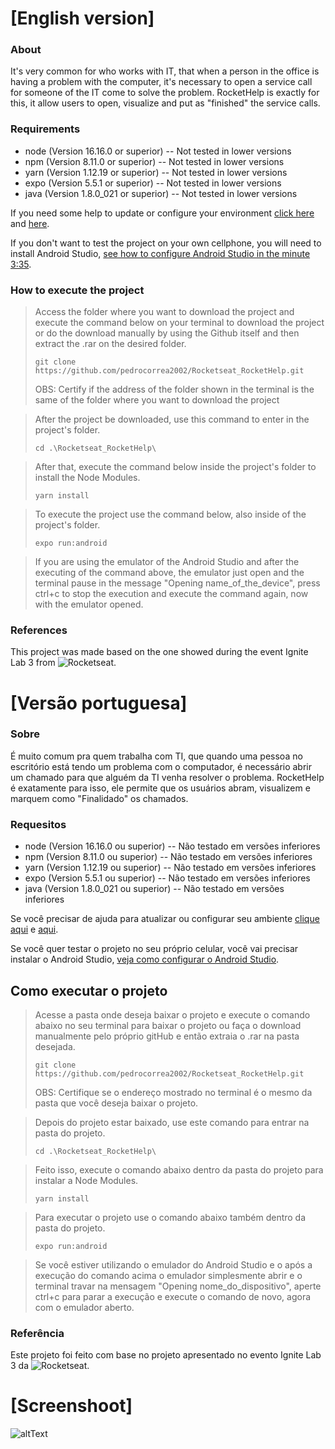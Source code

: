 # [English version]
### About

It's very common for who works with IT, that when a person in the office is having a problem with the computer, it's necessary to open a service call for someone of the IT come to solve the problem. RocketHelp is exactly for this, it allow users to open, visualize and put as "finished" the service calls.

### Requirements
- node (Version 16.16.0 or superior) -- Not tested in lower versions
- npm (Version 8.11.0 or superior) -- Not tested in lower versions
- yarn (Version 1.12.19 or superior) -- Not tested in lower versions
- expo (Version 5.5.1 or superior) -- Not tested in lower versions
- java (Version 1.8.0_021 or superior) -- Not tested in lower versions

If you need some help to update or configure your environment [click here](https://www.notion.so/Atualiza-o-vers-es-diferentes-484cad4aa4354355b366d6524e7d2bc5) and [here](https://www.java.com/en/download/).

If you don't want to test the project on your own cellphone, you will need to install Android Studio, [see how to configure Android Studio in the minute 3:35](https://www.youtube.com/watch?v=ZGIU5aIRi9M).

### How to execute the project
>Access the folder where you want to download the project and execute the command below on your terminal to download the project or do the download manually by using the Github itself and then extract the .rar on the desired folder.
>```
>git clone https://github.com/pedrocorrea2002/Rocketseat_RocketHelp.git
>```
>OBS: Certify if the address of the folder shown in the terminal is the same of the folder where you want to download the project

>After the project be downloaded, use this command to enter in the project's folder.
>```
>cd .\Rocketseat_RocketHelp\
>```

>After that, execute the command below inside the project's folder to install the Node Modules.
>```
>yarn install
>```

>To execute the project use the command below, also inside of the project's folder.
>```
>expo run:android
>```

> If you are using the emulator of the Android Studio and after the executing of the command above, the emulator just open and the terminal pause in the message "Opening name_of_the_device", press ctrl+c to stop the execution and execute the command again, now with the emulator opened.

### References

This project was made based on the one showed during the event Ignite Lab 3 from ![Rocketseat](https://www.rocketseat.com.br/).

# [Versão portuguesa]
### Sobre

É muito comum pra quem trabalha com TI, que quando uma pessoa no escritório está tendo um problema com o computador, é necessário abrir um chamado para que alguém da TI venha resolver o problema. RocketHelp é exatamente para isso, ele permite que os usuários abram, visualizem e marquem como "Finalidado" os chamados.

### Requesitos

- node (Version 16.16.0 ou superior) -- Não testado em versões inferiores
- npm (Version 8.11.0 ou superior) -- Não testado em versões inferiores
- yarn (Version 1.12.19 ou superior) -- Não testado em versões inferiores
- expo (Version 5.5.1 ou superior) -- Não testado em versões inferiores
- java (Version 1.8.0_021 ou superior) -- Não testado em versões inferiores

Se você precisar de ajuda para atualizar ou configurar seu ambiente [clique aqui](https://www.notion.so/Atualiza-o-vers-es-diferentes-484cad4aa4354355b366d6524e7d2bc5) e [aqui](https://www.java.com/en/download/).

Se você quer testar o projeto no seu próprio celular, você vai precisar instalar o Android Studio, [veja como configurar o Android Studio](https://www.youtube.com/watch?v=SHSL58EMGTc).

## Como executar o projeto

>Acesse a pasta onde deseja baixar o projeto e execute o comando abaixo no seu terminal para baixar o projeto ou faça o download manualmente pelo próprio gitHub e então extraia o .rar na pasta desejada.
>```
>git clone https://github.com/pedrocorrea2002/Rocketseat_RocketHelp.git
>```
>OBS: Certifique se o endereço mostrado no terminal é o mesmo da pasta que você deseja baixar o projeto.

>Depois do projeto estar baixado, use este comando para entrar na pasta do projeto.
>```
>cd .\Rocketseat_RocketHelp\
>```

>Feito isso, execute o comando abaixo dentro da pasta do projeto para instalar a Node Modules.
>```
>yarn install
>```

>Para executar o projeto use o comando abaixo também dentro da pasta do projeto.
>```
>expo run:android
>```

> Se você estiver utilizando o emulador do Android Studio e o após a execução do comando acima o emulador simplesmente abrir e o terminal travar na mensagem "Opening nome_do_dispositivo", aperte ctrl+c para parar a execução e execute o comando de novo, agora com o emulador aberto.

### Referência

Este projeto foi feito com base no projeto apresentado no evento Ignite Lab 3 da ![Rocketseat](https://www.rocketseat.com.br/).

# [Screenshoot]
![altText](https://github.com/pedrocorrea2002/Rocketseat_RocketHelp/blob/master/src/assets/AppScreenshot.jpg?raw=true)
